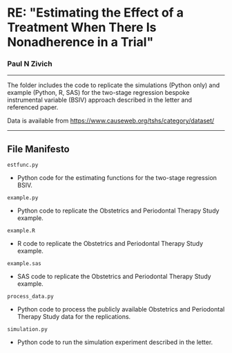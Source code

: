 # RE: "Estimating the Effect of a Treatment When There Is Nonadherence in a Trial"

### Paul N Zivich

-----------------------------------

The folder includes the code to replicate the simulations (Python only) and example (Python, R, SAS) for the two-stage
regression bespoke instrumental variable (BSIV) approach described in the letter and referenced paper.

Data is available from https://www.causeweb.org/tshs/category/dataset/

-----------------------------------

## File Manifesto

`estfunc.py`
- Python code for the estimating functions for the two-stage regression BSIV.

`example.py`
- Python code to replicate the Obstetrics and Periodontal Therapy Study example.

`example.R`
- R code to replicate the Obstetrics and Periodontal Therapy Study example.

`example.sas`
- SAS code to replicate the Obstetrics and Periodontal Therapy Study example.

`process_data.py`
- Python code to process the publicly available Obstetrics and Periodontal Therapy Study data for the replications.

`simulation.py`
- Python code to run the simulation experiment described in the letter.
